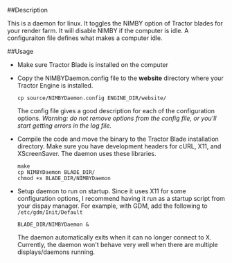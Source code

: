 ##Description

This is a daemon for linux. It toggles the NIMBY option of Tractor blades for your render farm. It will disable NIMBY if the computer is idle. A configuraiton file defines what makes a computer idle.

##Usage

- Make sure Tractor Blade is installed on the computer
- Copy the NIMBYDaemon.config file to the **website** directory where your Tractor Engine is installed.
    ```
    cp source/NIMBYDaemon.config ENGINE_DIR/website/
    ```
  The config file gives a good description for each of the configuration options. *Warning: do not remove options from the config file, or you'll start getting errors in the log file.*

- Compile the code and move the binary to the Tractor Blade installation directory. Make sure you have development headers for cURL, X11, and XScreenSaver. The daemon uses these libraries.
    ```
    make
    cp NIMBYDaemon BLADE_DIR/
    chmod +x BLADE_DIR/NIMBYDaemon
    ```
- Setup daemon to run on startup. Since it uses X11 for some configuration options, I recommend having it run as a startup script from your dispay manager. For example, with GDM, add the following to `/etc/gdm/Init/Default`

    ```
    BLADE_DIR/NIMBYDaemon &
    ```
    The daemon automatically exits when it can no longer connect to X. Currently, the daemon won't behave very well when there are multiple displays/daemons running.
